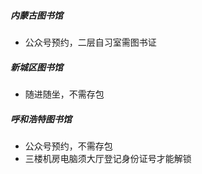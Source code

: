##### 内蒙古图书馆
- 公众号预约，二层自习室需图书证

##### 新城区图书馆
- 随进随坐，不需存包

##### 呼和浩特图书馆
- 公众号预约，不需存包
- 三楼机房电脑须大厅登记身份证号才能解锁
